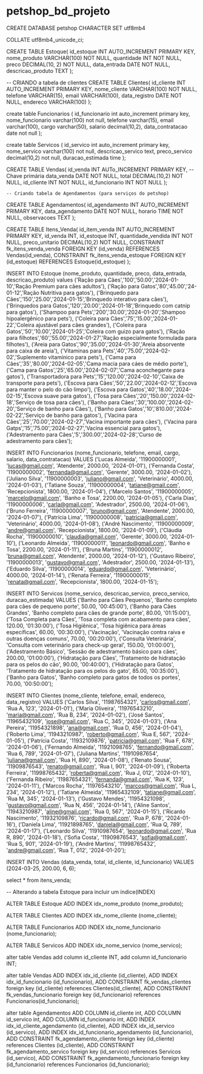 # petshop_bd_projeto


CREATE DATABASE petshop
CHARACTER SET utf8mb4

COLLATE utf8mb4_unicode_ci;

CREATE TABLE Estoque(
	id_estoque INT AUTO_INCREMENT PRIMARY KEY,
    nome_produto VARCHAR(100) NOT NULL,
    quantidade INT NOT NULL,
    preco DECIMAL(10, 2) NOT NULL,
    data_entrada DATE NOT NULL,
    descricao_produto TEXT
);

 -- CRIANDO a tabela de clientes
CREATE TABLE Clientes(
	id_cliente INT AUTO_INCREMENT PRIMARY KEY,
    nome_cliente VARCHAR(100) NOT NULL,
    telefone VARCHAR(15),
    email VARCHAR(100),
    data_registro DATE NOT NULL,
    endereco VARCHAR(100)
);



create table Funcionarios (
id_funcionario int auto_increment primary key,
nome_funcionario varchar(100) not null,
telefone varchar(15),
email varchar(100),
cargo varchar(50),
salario decimal(10,2),
data_contratacao date not null
);

create table Servicos (
id_servico int auto_increment primary key,
nome_servico varchar(100) not null,
descricao_servico text,
preco_servico decimal(10,2) not null,
duracao_estimada time
);

CREATE TABLE Vendas(
	id_venda INT AUTo_INCREMENT PRIMARY KEY, -- Chave primária
    data_venda DATE NOT NULL,
    total DECIMAL(10,2) NOT NULL,
    id_cliente INT NOT NULL,
	id_funcionario INT NOT NULL
);

	-- Criando tabela de Agendamentos (para serviços do petshop)
CREATE TABLE Agendamentos(
	id_agendamento INT AUTO_INCREMENT PRIMARY KEY,
    data_agendamento DATE NOT NULL,
    horario TIME NOT NULL,
    observacoes TEXT
);

CREATE TABLE Itens_Venda(
	id_item_venda INT AUTO_INCREMENT PRIMARY KEY,
    id_venda INT, 
    id_estoque INT,
	quantidade_vendida INT NOT NULL,
    preco_unitario DECIMAL(10,2) NOT NULL,
    CONSTRAINT fk_itens_venda_venda FOREIGN KEY (id_venda) REFERENCES Vendas(id_venda),
    CONSTRAINT fk_itens_venda_estoque FOREIGN KEY (id_estoque) REFERENCES Estoque(id_estoque)
);

 





INSERT INTO Estoque (nome_produto, quantidade, preco, data_entrada, descricao_produto) values
	('Ração para Cães','100','50.00','2024-01-10','Ração Premium para cães adultos'),
	('Ração para Gatos','80','45.00','24-01-12','Ração Nutritiva para gatos'),
	('Brinquedo para Cães','150','25.00','2024-01-15','Brinquedo interativo para cães'),
	('Brinquedos para Gatos','120','20.00','2024-01-18','Brinquedo com catnip para gatos'),
	('Shampoo para Pets','200','30.00','2024-01-20','Shampoo hipoalergênico para pets'),
	('Coleira para Cães','75','15.00','2024-01-22','Coleira ajustável para cães grandes'),
	('Coleira para Gatos','50','10.00','2024-01-25','Coleira com guizo para gatos'),
	('Ração para filhotes','60','55.00','2024-01-27','Ração especialmente formulada para filhotes'),
	('Areia para Gatos','90','35.00','2024-01-30','Areia absorvente para caixa de areia'),
	('Vitaminas para Pets','40','75.00','2024-02-02','Suplemento vitamínico para pets'),
	('Cama para Cães','35','80.00','2024-02-05','Cama macia para cáes de médio porte'),
	('Cama para Gatos','25','65.00','2024-02-07','Cama aconchegante para gatos'),
	('Transportadora para Pets','15','120.00','2024-02-10','Caixa de transporte para pets'),
	('Escova para Cães','50','22.00','2024-02-12','Escova para manter o pelo do cão limpo'),
	('Escova para Gatos','40','18.00','2024-02-15','Escova suave para gatos'),
	('Tosa para Cães','20','150.00','2024-02-18','Serviço de tosa para cães'),
	('Banho para Cães','30','100.00','2024-02-20','Serviço de banho para Cães'),
	('Banho para Gatos','10','810.00','2024-02-22','Serviço de banho para gatos'),
	('Vacina para Cães','25','70.00','2024-02-27','Vacina importante para cães'),
	('Vacina para Gatps','15','75.00','2024-02-27','Vacina essencial para gatos'),
	('Adestramento para Cães','5','300.00','2024-02-28','Curso de adestramento para cães');

INSERT INTO Funcionarios (nome_funcionario, telefone, email, cargo, salario, data_contratacao) VALUES
	('Lucas Almeida', '11900000001', 'lucas@gmail.com', 'Atendente', 2000.00, '2024-01-01'),
	('Fernanda Costa', '11900000002', 'fernanda@gmail.com', 'Gerente', 3000.00, '2024-01-02'),
	('Juliano Silva', '11900000003', 'juliano@gmail.com', 'Veterinário', 4000.00, '2024-01-03'),
	('Tatiane Souza', '11900000004', 'tatiane@gmail.com', 'Recepcionista', 1800.00, '2024-01-04'),
	('Marcelo Santos', '11900000005', 'marcelo@gmail.com', 'Banho e Tosa', 2200.00, '2024-01-05'),
	('Carla Dias', '11900000006', 'carla@gmail.com', 'Adestrador', 2500.00, '2024-01-06'),
	('Bruno Ferreira', '11900000007', 'bruno@gmail.com', 'Atendente', 2000.00, '2024-01-07'),
	('Patrícia Lima', '11900000008', 'patricia@gmail.com', 'Veterinário', 4000.00, '2024-01-08'),
	('André Nascimento', '11900000009', 'andre@gmail.com', 'Recepcionista', 1800.00, '2024-01-09'),
	('Cláudia Rocha', '11900000010', 'claudia@gmail.com', 'Gerente', 3000.00, '2024-01-10'),
	('Leonardo Almeida', '11900000011', 'leonardo@gmail.com', 'Banho e Tosa', 2200.00, '2024-01-11'),
	('Bruna Martins', '11900000012', 'bruna@gmail.com', 'Atendente', 2000.00, '2024-01-12'),
	('Gustavo Ribeiro', '11900000013', 'gustavo@gmail.com', 'Adestrador', 2500.00, '2024-01-13'),
	('Eduardo Silva', '11900000014', 'eduardo@gmail.com', 'Veterinário', 4000.00, '2024-01-14'),
	('Renata Ferreira', '11900000015', 'renata@gmail.com', 'Recepcionista', 1800.00, '2024-01-15');


INSERT INTO Servicos (nome_servico, descricao_servico, preco_servico, duracao_estimada) VALUES
	('Banho para Cães Pequenos', 'Banho completo para cães de pequeno porte', 50.00, '00:45:00'),
	('Banho para Cães Grandes', 'Banho completo para cães de grande porte', 80.00, '01:15:00'),
	('Tosa Completa para Cães', 'Tosa completa com acabamento para cães', 120.00, '01:30:00'),
	('Tosa Higiênica', 'Tosa higiênica para áreas específicas', 60.00, '00:30:00'),
	('Vacinação', 'Vacinação contra raiva e outras doenças comuns', 70.00, '00:20:00'),
	('Consulta Veterinária', 'Consulta com veterinário para check-up geral', 150.00, '01:00:00'),
	('Adestramento Básico', 'Sessão de adestramento básico para cães', 200.00, '01:00:00'),
	('Hidratação para Cães', 'Tratamento de hidratação para os pelos do cão', 90.00, '00:40:00'),
	('Hidratação para Gatos', 'Tratamento de hidratação para os pelos do gato', 85.00, '00:35:00'),
	('Banho para Gatos', 'Banho completo para gatos de todos os portes', 70.00, '00:50:00');


INSERT INTO Clientes (nome_cliente, telefone, email, endereco, data_registro) VALUES
	('Carlos Silva', '11987654321', 'carlos@gmail.com', 'Rua A, 123', '2024-01-01'),
	('Maria Oliveira', '11976543210', 'maria@gmail.com', 'Rua B, 234', '2024-01-02'),
	('José Santos', '11965432109', 'jose@gmail.com', 'Rua C, 345', '2024-01-03'),
	('Ana Pereira', '11954321898', 'ana@gmail.com', 'Rua D, 456', '2024-01-04'),
	('Roberto Lima', '11943210987', 'roberto@gmail.com', 'Rua E, 567', '2024-01-05'),
	('Patrícia Costa', '11932109876', 'patricia@gmail.com', 'Rua F, 678', '2024-01-06'),
	('Fernando Almeida', '11921098765', 'fernando@gmail.com', 'Rua 6, 789', '2024-01-07'),
	('Juliana Martins', '11910987654', 'juliana@gmail.com', 'Rua H, 890', '2024-01-08'),
	('Renato Sousa', '11909876543', 'renato@gmail.com', 'Rua I, 901', '2024-01-09'),
	('Roberta Ferreira', '11998765432', 'roberta@gmail.com', 'Rua J, 012', '2024-01-10'),
	('Fernanda Ribeiro', '11987654321', 'fernanda@gmail.com', 'Rua K, 123', '2024-01-11'),
	('Marcos Rocha', '11976543210', 'marcos@gmail.com', 'Rua L, 234', '2024-01-12'),
	('Tatiane Almeida', '11965432109', 'tatiane@gmail.com', 'Rua M, 345', '2024-01-13'),
	('Gustavo Mendes', '11954321098', 'gustavo@gmail.com', 'Rua N, 456', '2024-01-14'),
	('Aline Santos', '11943210987', 'aline@gmail.com', 'Rua 0, 567', '2024-01-15'),
	('Ricardo Nascimento', '11932109876', 'ricardo@gmail.com', 'Rua P, 678', '2024-01-16'),
	('Daniela Lima', '11921898765', 'daniela@gmail.com', 'Rua Q, 789', '2024-01-17'),
	('Leonardo Silva', '11910987654', 'leonardo@gmail.com', 'Rua R, 890', '2024-01-18'),
	('Sofia Costa', '11909876543', 'sofia@gmail.com', 'Rua S, 901', '2024-01-19'),
	('André Martins', '11998765432', 'andre@gmail.com', 'Rua T, 012', '2024-01-20');
    
INSERT INTO Vendas (data_venda, total, id_cliente, id_funcionario) VALUES
(2024-03-25, 200.00, 6, 6);


select * from itens_venda;









-- Alterando a tabela Estoque para incluir um índice(INDEX)


ALTER TABLE Estoque
	ADD INDEX idx_nome_produto (nome_produto);


ALTER TABLE Clientes
	ADD INDEX idx_nome_cliente (nome_cliente);
    
ALTER TABLE Funcionarios
	ADD INDEX idx_nome_funcionario (nome_funcionario);
    
ALTER TABLE Servicos
	ADD INDEX idx_nome_servico (nome_servico);


alter table Vendas
	add column id_cliente INT,
    add column id_funcionario INT;
    



alter table Vendas
    ADD INDEX idx_id_cliente (id_cliente),
    ADD INDEX idx_id_funcionario (id_funcionario),
    ADD CONSTRAINT fk_vendas_clientes foreign key (id_cliente) references Clientes(id_cliente),
	ADD CONSTRAINT fk_vendas_funcionario foreign key (id_funcionario) references Funcionarios(id_funcionario);
   
alter table Agendamentos
	ADD COLUMN id_cliente int,
    ADD COLUMN id_servico int,
    ADD COLUMN id_funcionario int,
    ADD INDEX idx_id_cliente_agendamento (id_cliente),
    ADD INDEX idx_id_servico (id_servico),
    ADD INDEX idx_id_funcionario_agendamento (id_funcionario),
    ADD CONSTRAINT fk_agendamento_cliente foreign key (id_cliente) references Clientes (id_cliente),
    ADD CONSTRAINT fk_agendamento_servico foreign key (id_servico) references Servicos (id_servico),
    ADD CONSTRAINT fk_agendamento_funcionario foreign key (id_funcionario) references Funcionarios (id_funcionario);
